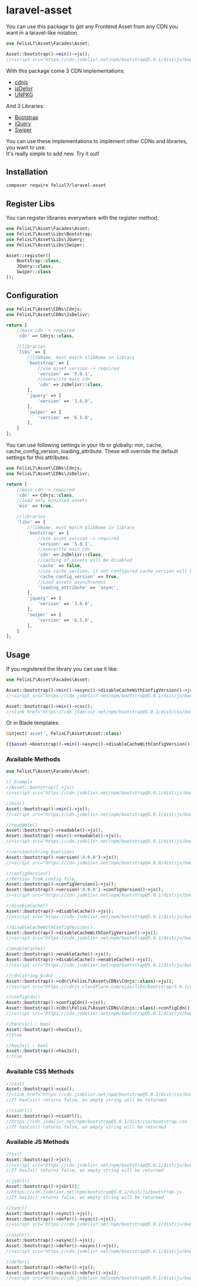 # laravel-asset

You can use this package to get any Frontend Asset from any CDN you want in a laravel-like notation.
```php
use FelixL7\Asset\Facades\Asset;

Asset::bootstrap()->min()->js();
//<script src="https://cdn.jsdelivr.net/npm/bootstrap@5.0.1/dist/js/bootstrap.min.js"></script>
```

With this package come 3 CDN implementations:
* [cdnjs](https://cdnjs.com/)
* [jsDelivr](https://www.jsdelivr.com/)
* [UNPKG](https://unpkg.com/)

And 3 Libraries:
* [Bootstrap](https://getbootstrap.com/)
* [jQuery](https://jquery.com/)
* [Swiper](https://swiperjs.com/)

You can use these implementations to implement other CDNs and libraries, you want to use.<br>
It's really simple to add new. Try it out!

## Installation

```bash
composer require felixl7/laravel-asset
```

## Register Libs

You can register libraries everywhere with the register method.

```php
use FelixL7\Asset\Facades\Asset;
use FelixL7\Asset\Libs\Bootstrap;
use FelixL7\Asset\Libs\JQuery;
use FelixL7\Asset\Libs\Swiper;

Asset::register([
    Bootstrap::class,
    JQuery::class,
    Swiper::class
]);
```

## Configuration

```php
use FelixL7\Asset\CDNs\Cdnjs;
use FelixL7\Asset\CDNs\JsDelivr;

return [
    //main cdn -> required
    'cdn' => Cdnjs::class,

    //libraries
    'libs' => [
        //libName, must match $libName in library
        'bootstrap' => [
            //use asset version -> required
            'version' => '5.0.1',
            //overwrite main cdn
            'cdn' => JsDelivr::class,
        ],
        'jquery' => [
            'version' => '3.6.0',
        ],
        'swiper' => [
            'version' => '6.5.8',
        ],
    ]
];
```

You can use following settings in your lib or globally: min, cache, cache_config_version, loading_attribute. These will override the default settings for this attributes.

```php
use FelixL7\Asset\CDNs\Cdnjs;
use FelixL7\Asset\CDNs\JsDelivr;

return [
    //main cdn -> required
    'cdn' => Cdnjs::class,
    //load only minified assets
    'min' => true,

    //libraries
    'libs' => [
        //libName, must match $libName in library
        'bootstrap' => [
            //use asset version -> required
            'version' => '5.0.1',
            //overwrite main cdn
            'cdn' => JsDelivr::class,
            //caching of assets will be disabled
            'cache' => false,
            //use cache_version, if not configured cache_version will be 1
            'cache_config_version' => true,
            //Load assets asynchronous
            'loading_attribute' => 'async',
        ],
        'jquery' => [
            'version' => '3.6.0',
        ],
        'swiper' => [
            'version' => '6.5.8',
        ],
    ]
];
```

## Usage

If you registered the library you can use it like:
```php
use FelixL7\Asset\Facades\Asset;

Asset::bootstrap()->min()->async()->disableCacheWithConfigVersion()->js();
//<script src="https://cdn.jsdelivr.net/npm/bootstrap@5.0.1/dist/js/bootstrap.min.js?v=1" async></script>

Asset::bootstrap()->min()->css();
//<link href="https://cdn.jsdelivr.net/npm/bootstrap@5.0.1/dist/css/bootstrap.min.css" rel="stylesheet">
```

Or in Blade templates:
```php
@inject('asset', FelixL7\Asset\Asset::class)

{{$asset->bootstrap()->min()->async()->disableCacheWithConfigVersion()->js()}}
```

### Available Methods

```php
use FelixL7\Asset\Facades\Asset;

// Example
//Asset::bootstrap()->js()
//<script src="https://cdn.jsdelivr.net/npm/bootstrap@5.0.1/dist/js/bootstrap.js"></script>

//min()
Asset::bootstrap()->min()->js();
//<script src="https://cdn.jsdelivr.net/npm/bootstrap@5.0.1/dist/js/bootstrap.min.js"></script>

//readable()
Asset::bootstrap()->readable()->js();
Asset::bootstrap()->min()->readable()->js();
//<script src="https://cdn.jsdelivr.net/npm/bootstrap@5.0.1/dist/js/bootstrap.js"></script>

//version(string $version)
Asset::bootstrap()->version('4.0.0')->js();
//<script src="https://cdn.jsdelivr.net/npm/bootstrap@4.0.0/dist/js/bootstrap.js"></script>

//configVersion()
//Version from config file
Asset::bootstrap()->configVersion()->js();
Asset::bootstrap()->version('4.0.0')->configVersion()->js();
//<script src="https://cdn.jsdelivr.net/npm/bootstrap@5.0.1/dist/js/bootstrap.js"></script>

//disableCache()
Asset::bootstrap()->disableCache()->js();
//<script src="https://cdn.jsdelivr.net/npm/bootstrap@5.0.1/dist/js/bootstrap.js?v=1630062180"></script>

//disableCacheWithConfigVersion()
Asset::bootstrap()->disableCacheWithConfigVersion()->js();
//<script src="https://cdn.jsdelivr.net/npm/bootstrap@5.0.1/dist/js/bootstrap.js?v=1"></script>

//enableCache()
Asset::bootstrap()->enableCache()->js();
Asset::bootstrap()->disableCache()->enableCache()->js();
//<script src="https://cdn.jsdelivr.net/npm/bootstrap@5.0.1/dist/js/bootstrap.js"></script>

//cdn(string $cdn)
Asset::bootstrap()->cdn(\FelixL7\Asset\CDNs\Cdnjs::class)->js();
//<script src="https://cdnjs.cloudflare.com/ajax/libs/bootstrap/5.0.1/dist/js/bootstrap.js"></script>

//configCdn()
Asset::bootstrap()->configCdn()->js();
Asset::bootstrap()->cdn(\FelixL7\Asset\CDNs\Cdnjs::class)->configCdn()->js();
//<script src="https://cdn.jsdelivr.net/npm/bootstrap@5.0.1/dist/js/bootstrap.js"></script>

//hasCss() : bool
Asset::bootstrap()->hasCss();
//true

//hasJs() : bool
Asset::bootstrap()->hasJs();
//true
```

### Available CSS Methods

```php
//css()
Asset::bootstrap()->css();
//<link href="https://cdn.jsdelivr.net/npm/bootstrap@5.0.1/dist/css/bootstrap.css" rel="stylesheet">
//If hasCss() returns false, en empty string will be returned

//cssUrl()
Asset::bootstrap()->cssUrl();
//https://cdn.jsdelivr.net/npm/bootstrap@5.0.1/dist/css/bootstrap.css
//If hasCss() returns false, en empty string will be returned
```

### Available JS Methods

```php
//js()
Asset::bootstrap()->js();
//<script src="https://cdn.jsdelivr.net/npm/bootstrap@5.0.1/dist/js/bootstrap.js"></script>
//If hasJs() returns false, en empty string will be returned

//jsUrl()
Asset::bootstrap()->jsUrl();
//https://cdn.jsdelivr.net/npm/bootstrap@5.0.1/dist/js/bootstrap.js
//If hasJs() returns false, en empty string will be returned

//sync()
Asset::bootstrap()->sync()->js();
Asset::bootstrap()->defer()->sync()->js();
//<script src="https://cdn.jsdelivr.net/npm/bootstrap@5.0.1/dist/js/bootstrap.js"></script>

//async()
Asset::bootstrap()->async()->js();
Asset::bootstrap()->defer()->async()->js();
//<script src="https://cdn.jsdelivr.net/npm/bootstrap@5.0.1/dist/js/bootstrap.js" async></script>

//defer()
Asset::bootstrap()->defer()->js();
Asset::bootstrap()->async()->defer()->js();
//<script src="https://cdn.jsdelivr.net/npm/bootstrap@5.0.1/dist/js/bootstrap.js" defer></script>
```
